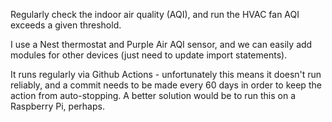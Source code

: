 Regularly check the indoor air quality (AQI), and run the HVAC fan AQI exceeds a given threshold.

I use a Nest thermostat and Purple Air AQI sensor, and we can easily add modules for other devices (just need to update import statements).

It runs regularly via Github Actions - unfortunately this means it doesn't run reliably, and a commit needs to be made every 60 days in order to keep the action from auto-stopping. A better solution would be to run this on a Raspberry Pi, perhaps.
